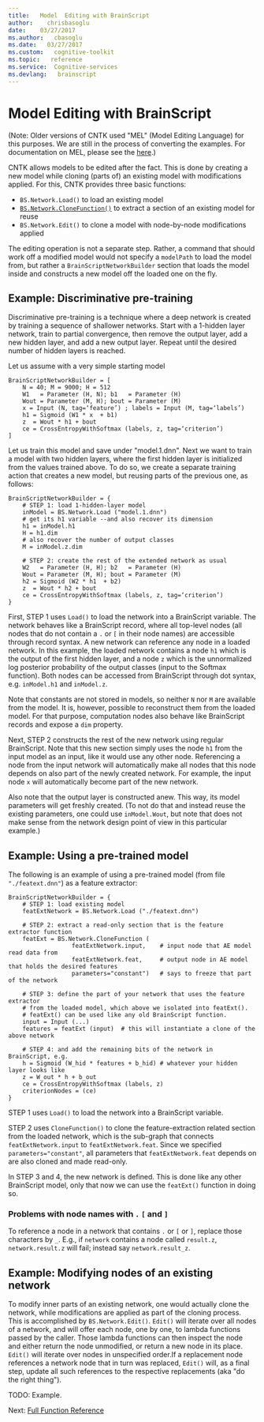 ```yaml
---
title:   Model  Editing with BrainScript
author:    chrisbasoglu
date:    03/27/2017
ms.author:   cbasoglu
ms.date:   03/27/2017
ms.custom:   cognitive-toolkit
ms.topic:   reference
ms.service:  Cognitive-services
ms.devlang:   brainscript
---
```


# Model  Editing with BrainScript

(Note: Older versions of CNTK used "MEL" (Model Editing Language) for this purposes. We are still in the process of converting the examples. For documentation on MEL, please see the [here](https://github.com/Microsoft/CNTK/blob/master/Documentation/Documents/Model%20Editing%20Language.md).)

CNTK allows models to be edited after the fact. This is done by creating a new model while cloning (parts of) an existing model with modifications applied. For this, CNTK provides three basic functions:

* `BS.Network.Load()` to load an existing model
* [`BS.Network.CloneFunction()`](./CloneFunction.md) to extract a section of an existing model for reuse
* `BS.Network.Edit()` to clone a model with node-by-node modifications applied

The editing operation is not a separate step. Rather, a command that should work off a modified model would not specify a `modelPath` to load the model from, but rather a `BrainScriptNetworkBuilder` section that loads the model inside and constructs a new model off the loaded one on the fly.

## Example: Discriminative pre-training

Discriminative pre-training is a technique where a deep network is created by training a sequence of shallower networks. Start with a 1-hidden layer network, train to partial convergence, then remove the output layer, add a new hidden layer, and add a new output layer. Repeat until the desired number of hidden layers is reached.

Let us assume with a very simple starting model

    BrainScriptNetworkBuilder = [
        N = 40; M = 9000; H = 512
        W1   = Parameter (H, N); b1   = Parameter (H)
        Wout = Parameter (M, H); bout = Parameter (M)
        x = Input (N, tag=‘feature’) ; labels = Input (M, tag=‘labels’)
        h1 = Sigmoid (W1 * x  + b1)
        z  = Wout * h1 + bout
        ce = CrossEntropyWithSoftmax (labels, z, tag=‘criterion’)
    ]

Let us train this model and save under "model.1.dnn". Next we want to train a model with two hidden layers, where the first hidden layer is initialized from the values trained above. To do so, we create a separate training action that creates a new model, but reusing parts of the previous one, as follows:

    BrainScriptNetworkBuilder = {
        # STEP 1: load 1-hidden-layer model
        inModel = BS.Network.Load ("model.1.dnn")
        # get its h1 variable --and also recover its dimension
        h1 = inModel.h1
        H = h1.dim
        # also recover the number of output classes
        M = inModel.z.dim

        # STEP 2: create the rest of the extended network as usual
        W2   = Parameter (H, H); b2   = Parameter (H)
        Wout = Parameter (M, H); bout = Parameter (M)
        h2 = Sigmoid (W2 * h1  + b2)
        z  = Wout * h2 + bout
        ce = CrossEntropyWithSoftmax (labels, z, tag=‘criterion’)
    }

First, STEP 1 uses `Load()` to load the network into a BrainScript variable. The network behaves like a BrainScript record, where all top-level nodes (all nodes that do not contain a `.` or `[` in their node names) are accessible through record syntax. A new network can reference any node in a loaded network. In this example, the loaded network contains a node `h1` which is the output of the first hidden layer, and a node `z` which is the unnormalized log posterior probability of the output classes (input to the Softmax function). Both nodes can be accessed from BrainScript through dot syntax, e.g. `inModel.h1` and `inModel.z`.

Note that constants are not stored in models, so neither `N` nor `M` are available from the model. It is, however, possible to reconstruct them from the loaded model. For that purpose, computation nodes also behave like BrainScript records and expose a `dim` property.

Next, STEP 2 constructs the rest of the new network using regular BrainScript. Note that this new section simply uses the node `h1` from the input model as an input, like it would use any other node. Referencing a node from the input network will automatically make all nodes that this node depends on also part of the newly created network. For example, the input node `x` will automatically become part of the new network.

Also note that the output layer is constructed anew. This way, its model parameters will get freshly created. (To not do that and instead reuse the existing parameters, one could use `inModel.Wout`, but note that does not make sense from the network design point of view in this particular example.)

## Example: Using a pre-trained model

The following is an example of using a pre-trained model (from file `"./featext.dnn"`) as a feature extractor:

    BrainScriptNetworkBuilder = {
        # STEP 1: load existing model
        featExtNetwork = BS.Network.Load ("./featext.dnn")

        # STEP 2: extract a read-only section that is the feature extractor function
        featExt = BS.Network.CloneFunction (
                      featExtNetwork.input,    # input node that AE model read data from
                      featExtNetwork.feat,     # output node in AE model that holds the desired features
                      parameters="constant")   # says to freeze that part of the network

        # STEP 3: define the part of your network that uses the feature extractor
        # from the loaded model, which above we isolated into featExt().
        # featExt() can be used like any old BrainScript function.
        input = Input (...)
        features = featExt (input)  # this will instantiate a clone of the above network

        # STEP 4: and add the remaining bits of the network in BrainScript, e.g.
        h = Sigmoid (W_hid * features + b_hid) # whatever your hidden layer looks like
        z = W_out * h + b_out
        ce = CrossEntropyWithSoftmax (labels, z)
        criterionNodes = (ce)
    }

STEP 1 uses `Load()` to load the network into a BrainScript variable.

STEP 2 uses `CloneFunction()` to clone the feature-extraction related section from the loaded network, which is the sub-graph that connects `featExtNetwork.input` to `featExtNetwork.feat`. Since we specified `parameters="constant"`, all parameters that `featExtNetwork.feat` depends on are also cloned and made read-only.

In STEP 3 and 4, the new network is defined. This is done like any other BrainScript model, only that now we can use the `featExt()` function in doing so.

### Problems with node names with `.` `[` and `]`
To reference a node in a network that contains `.` or `[` or `]`, replace those characters by `_`.
E.g., if `network` contains a node called `result.z`, `network.result.z` will fail;
instead say `network.result_z`.

## Example: Modifying nodes of an existing network

To modify inner parts of an existing network, one would actually clone the network, while modifications are applied as part of the cloning process. This is accomplished by `BS.Network.Edit()`. `Edit()` will iterate over all nodes of a network, and will offer each node, one by one, to lambda functions passed by the caller. Those lambda functions can then inspect the node and either return the node unmodified, or return a new node in its place. `Edit()` will iterate over nodes in unspecified order.If a replacement node references a network node that in turn was replaced, `Edit()` will, as a final step, update all such references to the respective replacements (aka "do the right thing").

TODO: Example.

Next: [Full Function Reference](./BrainScript-Full-Function-Reference.md)

